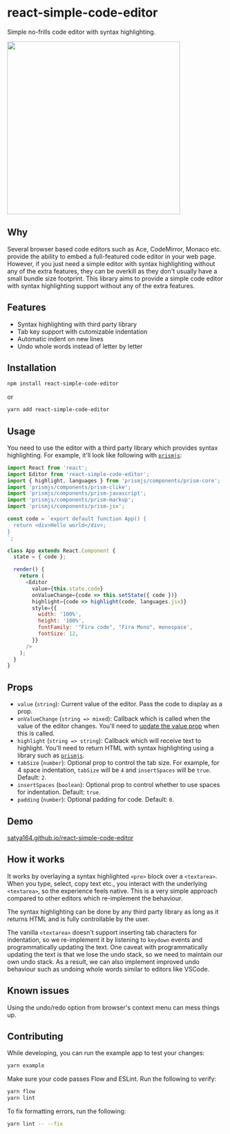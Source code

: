 react-simple-code-editor
========================

Simple no-frills code editor with syntax highlighting.

<a href="https://raw.githubusercontent.com/satya164/react-simple-code-editor/master/demo/demo.gif"><img src="https://raw.githubusercontent.com/satya164/react-simple-code-editor/master/demo/demo.gif" width="400"></a>

## Why

Several browser based code editors such as Ace, CodeMirror, Monaco etc. provide the ability to embed a full-featured code editor in your web page. However, if you just need a simple editor with syntax highlighting without any of the extra features, they can be overkill as they don't usually have a small bundle size footprint. This library aims to provide a simple code editor with syntax highlighting support without any of the extra features.

## Features

- Syntax highlighting with third party library
- Tab key support with cutomizable indentation
- Automatic indent on new lines
- Undo whole words instead of letter by letter

## Installation

```sh
npm install react-simple-code-editor
```

or

```sh
yarn add react-simple-code-editor
```

## Usage

You need to use the editor with a third party library which provides syntax highlighting. For example, it'll look like following with [`prismjs`](https://prismjs.com):

```js
import React from 'react';
import Editor from 'react-simple-code-editor';
import { highlight, languages } from 'prismjs/components/prism-core';
import 'prismjs/components/prism-clike';
import 'prismjs/components/prism-javascript';
import 'prismjs/components/prism-markup';
import 'prismjs/components/prism-jsx';

const code = `export default function App() {
  return <div>Hello world</div>;
}
`;

class App extends React.Component {
  state = { code };

  render() {
    return (
      <Editor
        value={this.state.code}
        onValueChange={code => this.setState({ code })}
        highlight={code => highlight(code, languages.jsx)}
        style={{
          width: '100%',
          height: '100%',
          fontFamily: '"Fira code", "Fira Mono", monospace',
          fontSize: 12,
        }}
      />
    );
  }
}
```

## Props

- `value` (`string`): Current value of the editor. Pass the code to display as a prop.
- `onValueChange` (`string => mixed`): Callback which is called when the value of the editor changes. You'll need to [update the value prop](https://reactjs.org/docs/forms.html#controlled-components) when this is called.
- `highlight` (`string => string`): Callback which will receive text to highlight. You'll need to return HTML with syntax highlighting using a library such as [`prismjs`](https://prismjs.com).
- `tabSize` (`number`): Optional prop to control the tab size. For example, for 4 space indentation, `tabSize` will be `4` and `insertSpaces` will be `true`. Default: `2`.
- `insertSpaces` (`boolean`): Optional prop to control whether to use spaces for indentation. Default: `true`.
- `padding` (`number`): Optional padding for code. Default: `0`.

## Demo

[satya164.github.io/react-simple-code-editor](https://satya164.github.io/react-simple-code-editor)

## How it works

It works by overlaying a syntax highlighted `<pre>` block over a `<textarea>`. When you type, select, copy text etc., you interact with the underlying `<textarea>`, so the experience feels native. This is a very simple approach compared to other editors which re-implement the behaviour.

The syntax highlighting can be done by any third party library as long as it returns HTML and is fully controllable by the user.

The vanilla `<textarea>` doesn't support inserting tab characters for indentation, so we re-implement it by listening to `keydown` events and programmatically updating the text. One caveat with programmatically updating the text is that we lose the undo stack, so we need to maintain our own undo stack. As a result, we can also implement improved undo behaviour such as undoing whole words similar to editors like VSCode.

## Known issues

Using the undo/redo option from browser's context menu can mess things up.

## Contributing

While developing, you can run the example app to test your changes:

```sh
yarn example
```

Make sure your code passes Flow and ESLint. Run the following to verify:

```sh
yarn flow
yarn lint
```

To fix formatting errors, run the following:

```sh
yarn lint -- --fix
```
